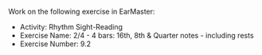 Work on the following exercise in EarMaster:
- Activity: Rhythm Sight-Reading
- Exercise Name: 2/4 - 4 bars: 16th, 8th & Quarter notes - including rests
- Exercise Number: 9.2
